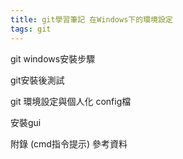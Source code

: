 ```yaml
---
title: git學習筆記 在Windows下的環境設定
tags: git
---
```




git windows安裝步驟

git安裝後測試


git 環境設定與個人化
    config檔

安裝gui

附錄
(cmd指令提示)
參考資料


